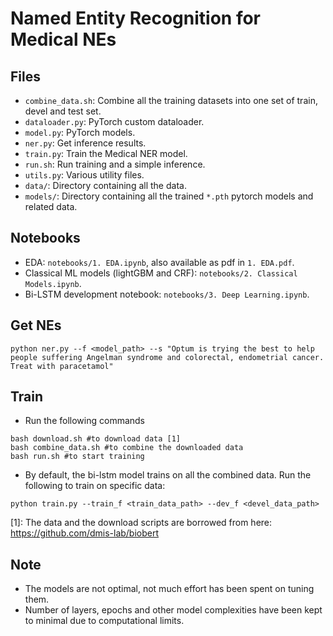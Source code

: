 # Named Entity Recognition for Medical NEs

## Files
- `combine_data.sh`: Combine all the training datasets into one set of train, devel and test set.
- `dataloader.py`: PyTorch custom dataloader.
- `model.py`: PyTorch models.
- `ner.py`: Get inference results.
- `train.py`: Train the Medical NER model.
- `run.sh`: Run training and a simple inference.
- `utils.py`: Various utility files.
- `data/`: Directory containing all the data.
- `models/`: Directory containing all the trained `*.pth` pytorch models and related data. 

## Notebooks
- EDA: `notebooks/1. EDA.ipynb`, also available as pdf in `1. EDA.pdf`.
- Classical ML models (lightGBM and CRF): `notebooks/2. Classical Models.ipynb`.
- Bi-LSTM development notebook: `notebooks/3. Deep Learning.ipynb`.

## Get NEs
```
python ner.py --f <model_path> --s "Optum is trying the best to help people suffering Angelman syndrome and colorectal, endometrial cancer. Treat with paracetamol"
```

## Train
- Run the following commands
```
bash download.sh #to download data [1]
bash combine_data.sh #to combine the downloaded data
bash run.sh #to start training
```
- By default, the bi-lstm model trains on all the combined data. Run the following to train on specific data:
```
python train.py --train_f <train_data_path> --dev_f <devel_data_path>
```
[1]: The data and the download scripts are borrowed from here: https://github.com/dmis-lab/biobert

## Note
- The models are not optimal, not much effort has been spent on tuning them.
- Number of layers, epochs and other model complexities have been kept to minimal due to computational limits.